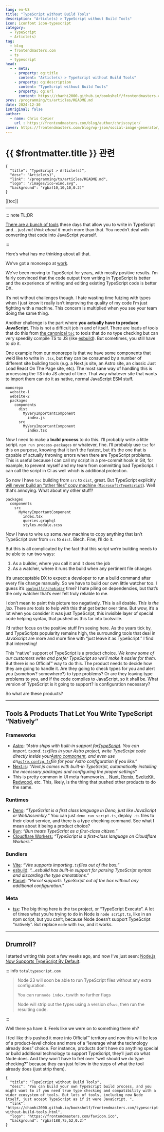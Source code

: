 ```yaml
---
lang: en-US
title: "TypeScript without Build Tools"
description: "Article(s) > TypeScript without Build Tools"
icon: iconfont icon-typescript
category:
  - TypeScript
  - Article(s)
tag:
  - blog
  - frontendmasters.com
  - ts
  - typescript
head:
  - - meta:
    - property: og:title
      content: "Article(s) > TypeScript without Build Tools"
    - property: og:description
      content: "TypeScript without Build Tools"
    - property: og:url
      content: https://chanhi2000.github.io/bookshelf/frontendmasters.com/typescript-without-build-tools.html
prev: /programming/ts/articles/README.md
date: 2024-12-30
isOriginal: false
author:
  - name: Chris Coyier
    url : https://frontendmasters.com/blog/author/chriscoyier/
cover: https://frontendmasters.com/blog/wp-json/social-image-generator/v1/image/4407
---
```


# {{ $frontmatter.title }} 관련

```component VPCard
{
  "title": "TypeScript > Article(s)",
  "desc": "Article(s)",
  "link": "/programming/ts/articles/README.md",
  "logo": "/images/ico-wind.svg",
  "background": "rgba(10,10,10,0.2)"
}
```

[[toc]]

---

<SiteInfo
  name="TypeScript without Build Tools"
  desc="You can build your own TypeScript build process, and you might want to if you need true type checking and compatibility with a wider ecosystem of tools. But lots of tools, including now Node itself, just accept TypeScript as if it were JavaScript. "
  url="https://frontendmasters.com/blog/typescript-without-build-tools/"
  logo="https://frontendmasters.com/favicon.ico"
  preview="https://frontendmasters.com/blog/wp-json/social-image-generator/v1/image/4407"/>

::: note TL;DR

[There are a bunch of tools](#the-tools) these days that allow you to write in TypeScript and… *just not think about it* much more than that. You needn’t deal with converting that code into JavaScript yourself.

:::

Here’s what has me thinking about all that.

We’ve got a monorepo at [<VPIcon icon="fa-brands fa-codepen"/>work](https://codepen.io/).

We’ve been moving to TypeScript for years, with mostly positive results. I’m fairly convinced that the code output from writing in TypeScript is better and the experience of writing and editing existing TypeScript code is better DX.

It’s not without challenges though. I hate wasting time futzing with types when I just know it really isn’t improving the quality of my code I’m just fighting with a machine. This concern is multiplied when you see your team doing the same thing.

Another challenge is the part where **you actually have to produce JavaScript**. This is not a difficult job in and of itself. There are loads of tools that do this from [<VPIcon icon="iconfont icon-typescript"/>the canonical `tsc`](https://typescriptlang.org/docs/handbook/compiler-options.html) to tools that do no type checking but can very speedily compile TS to JS (like [<VPIcon icon="fas fa-globe"/>esbuild](https://esbuild.github.io/content-types/#typescript)). But sometimes, you still have to *do* it.

One example from our monorepo is that we have some components that we’d like to write in `.tsx`, but they can be consumed by a number of different site building tools (e.g. a Next.js site, an Astro site, an classic Just Load React On The Page site, etc). The most sane way of handling this is processing the TS into JS ahead of time. That way whatever site that wants to import them can do it as native, normal JavaScript ESM stuff.

```plaintext title="file structure"
monorepo  
  website-1  
  website-2  
  packages  
    components  
      dist  
        MyVeryImportantComponent  
          index.js  
      src  
        MyVeryImportantComponent  
          index.tsx   
```

Now I need to make a **build process** to do this. I’ll probably write a little script. `npm run process-packages` or whatever, fine. I’ll probably use `tsc` for this on purpose, knowing that it isn’t the fastest, but it’s the one that is capable of actually throwing errors when there are TypeScript problems. This is useful because I can call my script in a pre-commit hook in Git, for example, to prevent myself and my team from committing bad TypeScript. I can call the script in CI as well which is additional protection.

So now I have `tsc` building from `src` to `dist`, great. But TypeScript explicitly [will never build an “other files” copy machine (<VPIcon icon="iconfont icon-github"/>`Microsoft/TypeScript`)](https://github.com/Microsoft/TypeScript/issues/30835). Well that’s annoying. What about my other stuff?

```plaintext title="file structure"
packages
  components  
    src  
      MyVeryImportantComponent  
        index.tsx  
        queries.graphql  
        styles.module.scss
```

Now I have to wire up some *new* machine to copy anything that isn’t TypeScript over from `src` to `dist`. Blech. Fine, I’ll do it.

But this is all complicated by the fact that this script we’re building needs to be able to run two ways:

1. As a builder, where you call it and it does the job
2. As a watcher, where it runs the build when any pertinent file changes

It’s unacceptable DX to expect a developer to run a build command after every file change manually. So we have to build our own little watcher too. I guess it’s [<VPIcon icon="iconfont icon-github"/>`paulmillr/chokidar`](https://github.com/paulmillr/chokidar) time? I hate piling on dependencies, but that’s the only watcher that’s ever felt truly reliable to me.

I don’t mean to paint this picture too negatively. This is all doable. *This is the job.* There are tools to help with this that get better over time. But wow, it’s a lot when you consider it was just TypeScript, this invisible layer of special code helping syntax, that pushed us this far into toolsville.

I’d rather focus on the positive stuff I’m seeing here. As the years tick by, and TypeScripts popularity remains high, the surrounding tools that deal in JavaScript are more and more fine with “just leave it as TypeScript.” I find that interesting!

This “native” support of TypeScript is a product choice. *We know some of our customers write and prefer TypeScript so we’ll make it easier for them.* But there is no Official™ way to do this. The product needs to decide how they are going to handle it. Are they going to check types for you and alert you (somehow? somewhere?) to type problems? Or are they leaving type problems to you, and if the code compiles to JavaScript, so it shall be. What version of TypeScript is it going to support? Is configuration necessary?

So what are these products?

---

## Tools & Products That Let You Write TypeScript “Natively”

### Frameworks

- [Astro](https://docs.astro.build/en/guides/typescript/): *“Astro ships with built-in support for[<VPIcon icon="iconfont icon-typescript"/>TypeScript](https://typescriptlang.org/). You can import`.ts`and`.tsx`files in your Astro project, write TypeScript code directly inside your[<VPIcon icon="iconfont icon-astro"/>Astro component](https://docs.astro.build/en/basics/astro-components/#the-component-script), and even use an[`astro.config.ts`](https://docs.astro.build/en/guides/configuring-astro/#the-astro-config-file)file for your Astro configuration if you like.”*
- [<VPIcon icon="iconfont icon-nextjs"/>Next.js](https://nextjs.org/docs/pages/api-reference/config/typescript): *“Next.js comes with built-in TypeScript, automatically installing the necessary packages and configuring the proper settings”*
- This is pretty common in UI meta frameworks… [<VPIcon icon="iconfont icon-nuxt"/>Nuxt](https://nuxt.com/docs/guide/concepts/typescript), [<VPIcon icon="fas fa-globe"/>Remix](https://remix.run/docs/hi/main/guides/typescript), [<VPIcon icon="iconfont icon-svelte"/>SvelteKit](https://svelte.dev/docs/svelte/typescript), [<VPIcon icon="fas fa-globe"/>Redwood](https://docs.redwoodjs.com/docs/typescript/introduction), etc. This, likely, is the thing that pushed other products to do the same.

### Runtimes

- [<VPIcon icon="fas fa-globe"/>Deno](https://docs.deno.com/runtime/fundamentals/typescript/): *“TypeScript is a first class language in Deno, just like JavaScript or WebAssembly.”* You can just `deno run script.ts`, deploy `.ts` files to their cloud service, and there is a type checking command. See what I mean about it being a product choice?
- [<VPIcon icon="fas fa-globe"/>Bun](https://bun.sh/docs/runtime/typescript): *“Bun treats TypeScript as a first-class citizen.”*
- [<VPIcon icon="fa-brands fa-cloudflare"/>Cloudflare Workers:](https://developers.cloudflare.com/workers/languages/typescript/) *“TypeScript is a first-class language on Cloudflare Workers.”*

### Bundlers

- [<VPIcon icon="fas fa-globe"/>Vite](https://vite.dev/guide/features#typescript): *“Vite supports importing`.ts`files out of the box.”*
- [<VPIcon icon="fas fa-globe"/>esbuild](https://esbuild.github.io/content-types/#typescript): *“…esbuild has built-in support for parsing TypeScript syntax and discarding the type annotations.”*
- [<VPIcon icon="fas fa-globe"/>Parcel](https://parceljs.org/languages/typescript/): *“Parcel supports TypeScript out of the box without any additional configuration.”*

### Meta

- [tsx](https://tsx.is/): The big thing here is the tsx project, or “TypeScript Execute”. A lot of times what you’re trying to do in Node is `node script.ts`, like in an npm script, but you can’t, because Node doesn’t support TypeScript “natively”. But replace `node` with `tsx`, and it works.

---

## Drumroll?

I started writing this post a few weeks ago, and now I’ve just seen: [<VPIcon icon="fas fa-globe"/>Node.js Now Supports TypeScript By Default](https://totaltypescript.com/typescript-is-coming-to-node-23).

::: info <VPIcon icon="fas fa-globe"/><code>totaltypescript.com</code>

> Node 23 will soon be able to run TypeScript files without any extra configuration.
> 
> You can run`node index.ts`with no further flags
> 
> Node will strip out the types using a version of`swc`, then run the resulting code.

:::

Well there ya have it. Feels like we were on to something there eh?

I feel like this pushed it more into Official™ territory and now this will be less of a product-level choice and more of a “leverage what the technology already does” choice. For instance, products don’t have do anything special or build additional technology to support TypeScript, they’ll just do what Node does. And they won’t have to fret over “well should we do type checking?” because they can just follow in the steps of what the tool already does (just strip them).

<!-- TODO: add ARTICLE CARD -->
```component VPCard
{
  "title": "TypeScript without Build Tools",
  "desc": "You can build your own TypeScript build process, and you might want to if you need true type checking and compatibility with a wider ecosystem of tools. But lots of tools, including now Node itself, just accept TypeScript as if it were JavaScript. ",
  "link": "https://chanhi2000.github.io/bookshelf/frontendmasters.com/typescript-without-build-tools.html",
  "logo": "https://frontendmasters.com/favicon.ico",
  "background": "rgba(188,75,52,0.2)"
}
```
